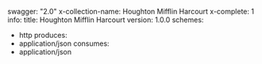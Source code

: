 swagger: "2.0"
x-collection-name: Houghton Mifflin Harcourt
x-complete: 1
info:
  title: Houghton Mifflin Harcourt
  version: 1.0.0
schemes:
- http
produces:
- application/json
consumes:
- application/json